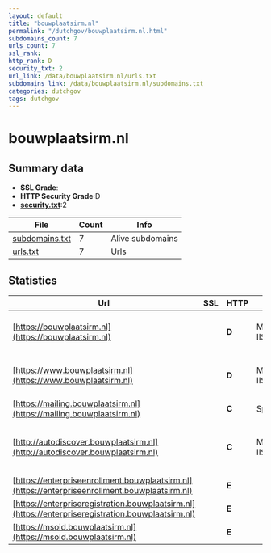 ```yaml
---
layout: default
title: "bouwplaatsirm.nl"
permalink: "/dutchgov/bouwplaatsirm.nl.html"
subdomains_count: 7
urls_count: 7
ssl_rank: 
http_rank: D
security_txt: 2
url_link: /data/bouwplaatsirm.nl/urls.txt
subdomains_link: /data/bouwplaatsirm.nl/subdomains.txt
categories: dutchgov
tags: dutchgov
---
```



# bouwplaatsirm.nl
## Summary data


 - **SSL Grade**:
 - **HTTP Security Grade**:D
 - **[security.txt](https://www.digitaleoverheid.nl/nieuws/standaard-security-txt-nu-verplicht-voor-overheid/)**:2


| File       | Count | Info |
|------------|-------|------|
|[subdomains.txt](/DutchGovScope/data/bouwplaatsirm.nl/subdomains.txt)|7|Alive subdomains|
|[urls.txt](/DutchGovScope/data/bouwplaatsirm.nl/urls.txt)|7|Urls|


## Statistics


| Url | SSL | HTTP | Server | Cookie | HSTS | CORS | CTO | CSP | XFO | XXP | RP |FP| Tech |Title |
|--------|-------|-------|------|------|------|------|------|------|------|------|------|------|------|------|
|[https://bouwplaatsirm.nl](https://bouwplaatsirm.nl)| | **D**|Microsoft-IIS/10.0| | | | |:warning: | :white_check_mark: | | :white_check_mark: | |HSTS IIS:10.0 Windows Server|Document Moved|
|[https://www.bouwplaatsirm.nl](https://www.bouwplaatsirm.nl)| | **D**|Microsoft-IIS/10.0| | | | |:warning: | :white_check_mark: | | :white_check_mark: | |HSTS IIS:10.0 Windows Server|Document Moved|
|[https://mailing.bouwplaatsirm.nl](https://mailing.bouwplaatsirm.nl)| | **C**|Spotler| |:white_check_mark: | | | | | | :white_check_mark: | |HSTS||
|[http://autodiscover.bouwplaatsirm.nl](http://autodiscover.bouwplaatsirm.nl)| | **C**|Microsoft-IIS/10.0| |:white_check_mark: | | | | | | :white_check_mark: | |IIS:10.0 Microsoft ASP.NET Windows Server||
|[https://enterpriseenrollment.bouwplaatsirm.nl](https://enterpriseenrollment.bouwplaatsirm.nl)| | **E**|| | | | | | | | :white_check_mark: | |HSTS||
|[https://enterpriseregistration.bouwplaatsirm.nl](https://enterpriseregistration.bouwplaatsirm.nl)| | **E**|| | | | | | | | :white_check_mark: | |||
|[https://msoid.bouwplaatsirm.nl](https://msoid.bouwplaatsirm.nl)| | **E**|| | | | | | | | :white_check_mark: | ||Object moved|



